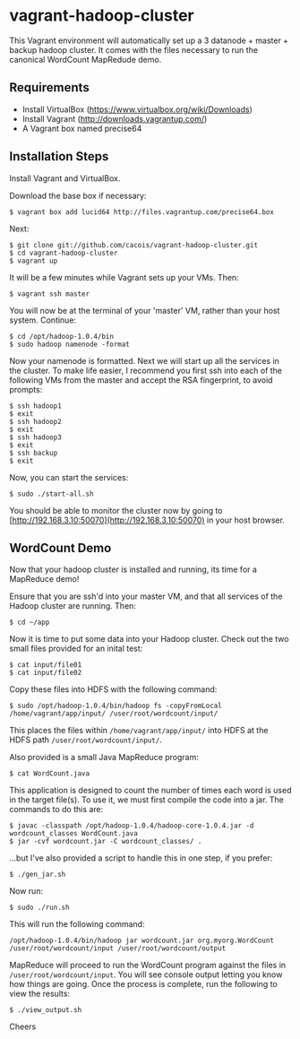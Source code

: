 vagrant-hadoop-cluster
======================

This Vagrant environment will automatically set up a 3 datanode + master + backup hadoop cluster. It comes with the files necessary to run the canonical WordCount MapRedude demo.

## Requirements

* Install VirtualBox (https://www.virtualbox.org/wiki/Downloads)
* Install Vagrant (http://downloads.vagrantup.com/)
* A Vagrant box named precise64

## Installation Steps

Install Vagrant and VirtualBox. 

Download the base box if necessary:

```
$ vagrant box add lucid64 http://files.vagrantup.com/precise64.box
```

Next: 

```
$ git clone git://github.com/cacois/vagrant-hadoop-cluster.git
$ cd vagrant-hadoop-cluster
$ vagrant up
```

It will be a few minutes while Vagrant sets up your VMs. Then:

```
$ vagrant ssh master
```

You will now be at the terminal of your 'master' VM, rather than your host system. Continue:

```
$ cd /opt/hadoop-1.0.4/bin
$ sudo hadoop namenode -format
```

Now your namenode is formatted. Next we will start up all the services in the cluster. To make life easier, I recommend you first ssh into each of the following VMs from the master and accept the RSA fingerprint, to avoid prompts:

```
$ ssh hadoop1
$ exit
$ ssh hadoop2
$ exit
$ ssh hadoop3
$ exit
$ ssh backup
$ exit
```

Now, you can start the services:

```
$ sudo ./start-all.sh
```

You should be able to monitor the cluster now by going to [http://192.168.3.10:50070](http://192.168.3.10:50070) in your host browser.

## WordCount Demo

Now that your hadoop cluster is installed and running, its time for a MapReduce demo!

Ensure that you are ssh'd into your master VM, and that all services of the Hadoop cluster are running. Then:

```
$ cd ~/app
```

Now it is time to put some data into your Hadoop cluster. Check out the two small files provided for an inital test:

```
$ cat input/file01
$ cat input/file02
```

Copy these files into HDFS with the following command:

```
$ sudo /opt/hadoop-1.0.4/bin/hadoop fs -copyFromLocal /home/vagrant/app/input/ /user/root/wordcount/input/
```
This places the files within `/home/vagrant/app/input/` into HDFS at the HDFS path `/user/root/wordcount/input/`.

Also provided is a small Java MapReduce program:

```
$ cat WordCount.java
```

This application is designed to count the number of times each word is used in the target file(s). To use it, we must first compile the code into a jar. The commands to do this are:

```
$ javac -classpath /opt/hadoop-1.0.4/hadoop-core-1.0.4.jar -d wordcount_classes WordCount.java
$ jar -cvf wordcount.jar -C wordcount_classes/ .
```

...but I've also provided a script to handle this in one step, if you prefer:

```
$ ./gen_jar.sh
```

Now run:

```
$ sudo ./run.sh
```

This will run the following command:

```
/opt/hadoop-1.0.4/bin/hadoop jar wordcount.jar org.myorg.WordCount /user/root/wordcount/input /user/root/wordcount/output
```

MapReduce will proceed to run the WordCount program against the files in `/user/root/wordcount/input`. You will see console output letting you know how things are going. Once the process is complete, run the following to view the results:

```
$ ./view_output.sh
```

Cheers